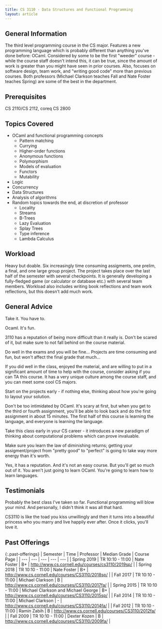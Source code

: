 ```yaml
---
title: CS 3110 - Data Structures and Functional Programming
layout: article
---
```


## General Information

The third level programming course in the CS major. Features a new programming language which is probably different than anything you've done before: OCaml. Considered by some to be the first "weeder" course - while the course staff doesn't intend this, it can be true, since the amount of work is greater than you might have seen in prior courses. Also, focuses on software design, team work, and "writing good code" more than previous courses. Both professors (Michael Clarkson teaches Fall and Nate Foster teaches Spring) are some of the best in the department.

## Prerequisites

CS 2110/CS 2112, coreq CS 2800

## Topics Covered

- OCaml and functional programming concepts
  - Pattern matching
  - Currying
  - Higher-order functions
  - Anonymous functions
  - Polymorphism
  - Models of evaluation
  - Functors
  - Mutability
- Logic
- Concurrency
- Data Structures
- Analysis of algorithms
- Random topics towards the end, at discretion of professor
  - Locality
  - Streams
  - B-Trees
  - Lazy Evaluation
  - Splay Trees
  - Type inference
  - Lambda Calculus

## Workload

Heavy but doable. Six increasingly time consuming assigments, one prelim, a final, and one large group project. The project takes place over the last half of the semester with several checkpoints. It is generally developing a fully-fledged game (or calculator or database etc.) with several team members. Workload also includes writing book reflections and team work reflections, but this doesn't add much work.

## General Advice

Take it. You have to.

Ocaml. It's fun.

3110 has a reputation of being more difficult than it really is. Don't be scared of it, but make sure to not fall behind on the course material.

Do well in the exams and you will be fine... Projects are time consuming and fun, but won't affect the final grade that much...

If you did well in the class, enjoyed the material, and are willing to put in a significant amount of time to help with the course, consider asking if you can TA this course. It has a very unique culture among the course staff, and you can meet some cool CS majors.

Start on the projects early - if nothing else, thinking about how you're going to layout your solution.

Don't be too intimidated by OCaml. It's scary at first, but when you get to the third or fourth assignment, you'll be able to look back and do the first assignment in about 15 minutes. The first half of this course is learning the language, and everyone is learning the language.

Take this class early in your CS career - it introduces a new paradigm of thinking about computational problems which can prove invaluable.

Make sure you learn the law of diminishing returns; getting your assigment/project from "pretty good" to "perfect" is going to take way more energy than it's worth.

Yes, it has a reputation. And it's not an easy course. But you'll get so much out of it. You aren't just going to learn OCaml. You're going to learn how to learn languages.

## Testimonials

Probably the best class I've taken so far. Functional programming will blow your mind. And personally, I didn't think it was all that hard.

CS3110 is like the toad you kiss unwillingly and then it turns into a beautiful princess who you marry and live happily ever after. Once it clicks, you'll love it.

## Past Offerings

{:.past-offerings}
| Semester | Time | Professor | Median Grade | Course Page |
| --- | --- | --- | --- | --- |
| Spring 2019 | TR 10:10 - 11:00 | Nate Foster | B+ | <http://www.cs.cornell.edu/courses/cs3110/2019sp/> |
| Spring 2018 | TR 10:10 - 11:00 | Nate Foster | B+ | <http://www.cs.cornell.edu/courses/CS3110/2018sp/> |
| Fall 2017 | TR 10:10 - 11:00 | Michael Clarkson | B | <http://www.cs.cornell.edu/courses/CS3110/2017fa/> |
| Spring 2015 | TR 10:10 - 11:00 | Michael Clarkson and Michael George | B+ | <http://www.cs.cornell.edu/courses/CS3110/2015sp/> |
| Fall 2014 | TR 10:10 - 11:00 | Michael Clarkson | - | <http://www.cs.cornell.edu/courses/CS3110/2014fa/> |
| Fall 2012 | TR 10:10 - 11:00 | Ramin Zabih | B | <http://www.cs.cornell.edu/courses/CS3110/2012fa/> |
| Fall 2009 | TR 10:10 - 11:00 | Dexter Kozen | B | <http://www.cs.cornell.edu/courses/CS3110/2009fa/> |
